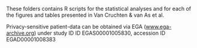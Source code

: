 These folders contains R scripts for the statistical analyses and for each of the figures and tables presented in Van Cruchten & van As et al. 

Privacy-sensitive patient-data can be obtained via EGA (www.ega-archive.org) under study ID ID EGAS00001005830, accession ID EGAD00001008383
